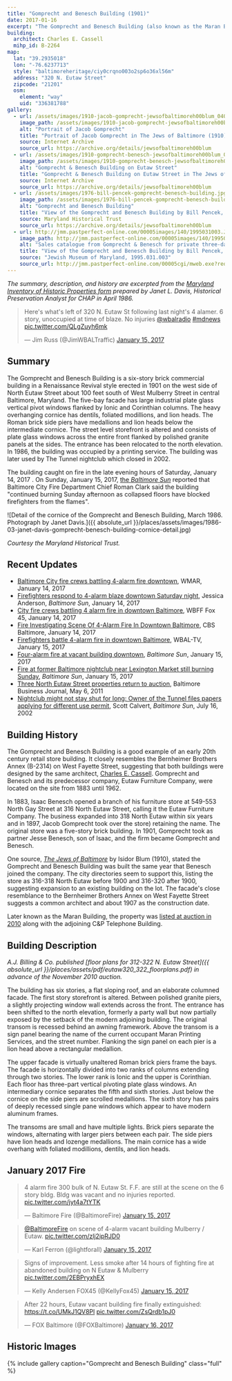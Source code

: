 ```yaml
---
title: "Gomprecht and Benesch Building (1901)"
date: 2017-01-16
excerpt: "The Gomprecht and Benesch Building (also known as the Maran Building or The Tunnel nightclub) is a good example of an early 20th century retail store building. It closely resembles the Bernheimer Brothers Annex (B-2314) on West Fayette Street, suggesting that both buildings were designed by the same architect, Charles E. Cassell. Gomprecht and Benesch and its predecessor company, Eutaw Furniture Company, operated on the site from 1883 until 1962."
building:
  architect: Charles E. Cassell
  mihp_id: B-2264
map:
  lat: "39.2935018"
  lon: "-76.6237713"
  style: "baltimoreheritage/ciy0crqno003o2sp6o36xl56m"
  address: "320 N. Eutaw Street"
  zipcode: "21201"
  osm:
    element: "way"
    uid: "336381788"
gallery:
  - url: /assets/images/1910-jacob-gomprecht-jewsofbaltimoreh00blum_0407.jpg
    image_path: /assets/images/1910-jacob-gomprecht-jewsofbaltimoreh00blum_0407.jpg
    alt: "Portrait of Jacob Gomprecht"
    title: "Portrait of Jacob Gomprecht in The Jews of Baltimore (1910)"
    source: Internet Archive
    source_url: https://archive.org/details/jewsofbaltimoreh00blum
  - url: /assets/images/1910-gomprecht-benesch-jewsofbaltimoreh00blum_0509.jpg
    image_path: /assets/images/1910-gomprecht-benesch-jewsofbaltimoreh00blum_0509.jpg
    alt: "Gomprecht & Benesch Building on Eutaw Street"
    title: "Gomprecht & Benesch Building on Eutaw Street in The Jews of Baltimore (1910)"
    source: Internet Archive
    source_url: https://archive.org/details/jewsofbaltimoreh00blum
  - url: /assets/images/1976-bill-pencek-gomprecht-benesch-building.jpg
    image_path: /assets/images/1976-bill-pencek-gomprecht-benesch-building.jpg
    alt: "Gomprecht and Benesch Building"
    title: "View of the Gomprecht and Benesch Building by Bill Pencek, 1976"
    source: Maryland Historical Trust
    source_url: https://archive.org/details/jewsofbaltimoreh00blum
  - url: http://jmm.pastperfect-online.com/00005images/140/1995031003.JPG
    image_path: http://jmm.pastperfect-online.com/00005images/140/1995031003.JPG
    alt: "Sales catalogue from Gomprecht & Benesch for private three-day sale"
    title: "View of the Gomprecht and Benesch Building by Bill Pencek, 1976"
    source: "Jewish Museum of Maryland, 1995.031.003"
    source_url: http://jmm.pastperfect-online.com/00005cgi/mweb.exe?request=record;id=53B9C081-E999-4FF0-8548-287101665539;type=301
---
```


_The summary, description, and history are excerpted from the [Maryland Inventory of Historic Properties form](https://mht.maryland.gov/secure/medusa/PDF/Baltimore%20City/B-2264.pdf) prepared by Janet L. Davis, Historical Preservation Analyst for CHAP in April 1986._

<blockquote class="twitter-tweet" data-lang="en"><p lang="en" dir="ltr">Here&#39;s what&#39;s left of 320 N. Eutaw St following last night&#39;s 4 alamer. 6 story, unoccupied at time of blaze. No injuries <a href="https://twitter.com/wbalradio">@wbalradio</a> <a href="https://twitter.com/hashtag/mdnews?src=hash">#mdnews</a> <a href="https://t.co/QLgZuyh6mk">pic.twitter.com/QLgZuyh6mk</a></p>&mdash; Jim Russ (@JimWBALTraffic) <a href="https://twitter.com/JimWBALTraffic/status/820713653225816064">January 15, 2017</a></blockquote>

## Summary

The Gomprecht and Benesch Building is a six-story brick commercial building in a Renaissance Revival style erected in 1901 on the west side of North Eutaw Street about 100 feet south of West Mulberry Street in central Baltimore, Maryland. The five-bay facade has large industrial plate glass vertical pivot windows flanked by Ionic and Corinthian columns. The heavy overhanging cornice has dentils, foliated modillions, and lion heads. The Roman brick side piers have medallions and lion heads below the intermediate cornice. The street level storefront is altered and consists of plate glass windows across the entire front flanked by polished granite panels at the sides. The entrance has been relocated to the north elevation. In 1986, the building was occupied by a printing service. The building was later used by The Tunnel nightclub which closed in 2002.

The building caught on fire in the late evening hours of Saturday, January 14, 2017 . On Sunday, January 15, 2017,  [the  _Baltimore Sun_](http://www.baltimoresun.com/news/maryland/baltimore-city/bs-md-ci-eutaw-fire-20170115-story.html) reported that Baltimore City Fire Department Chief Roman Clark said the building "continued burning Sunday afternoon as collapsed floors have blocked firefighters from the flames".

![Detail of the cornice of the Gomprecht and Benesch Building, March 1986. Photograph by Janet Davis.]({{ absolute_url }}/places/assets/images/1986-03-janet-davis-gomprecht-benesch-building-cornice-detail.jpg)

_Courtesy the Maryland Historical Trust._

## Recent Updates

- [Baltimore City fire crews battling 4-alarm fire downtown](http://www.abc2news.com/news/region/baltimore-city/baltimore-city-fire-crews-battling-3-alarm-fire-downtown), WMAR, January 14, 2017
- [Firefighters respond to 4-alarm blaze downtown Saturday night](http://www.baltimoresun.com/news/maryland/baltimore-city/bs-md-ci-downtown-fire-20170114-story.html), Jessica Anderson, _Baltimore Sun_, January 14, 2017
- [City fire crews battling 4 alarm fire in downtown Baltimore](http://foxbaltimore.com/news/local/city-fire-crews-battling-3-alarm-fire), WBFF Fox 45, January 14, 2017
- [Fire Investigating Scene Of 4-Alarm Fire In Downtown Baltimore](http://baltimore.cbslocal.com/2017/01/14/three-alarm-fire-in-mt-vernon/), CBS Baltimore, January 14, 2017
- [Firefighters battle 4-alarm fire in downtown Baltimore](http://www.wbaltv.com/article/firefighters-battle-4-alarm-fire-in-downtown-baltimore/8600069), WBAL-TV, January 15, 2017
- [Four-alarm fire at vacant building downtown](http://www.baltimoresun.com/news/maryland/baltimore-city/bal-four-alarm-fire-at-vacant-building-downtown-20170114-photogallery.html), _Baltimore Sun_, January 15, 2017
- [Fire at former Baltimore nightclub near Lexington Market still burning Sunday](http://www.baltimoresun.com/news/maryland/baltimore-city/bs-md-ci-eutaw-fire-20170115-story.html), _Baltimore Sun_, January 15, 2017
- [Three North Eutaw Street properties return to auction](http://www.bizjournals.com/baltimore/print-edition/2011/05/06/three-north-eutaw-street-properties.html), Baltimore Business Journal, May 6, 2011
- [Nightclub might not stay shut for long: Owner of the Tunnel files papers applying for different use permit](http://articles.baltimoresun.com/2002-07-16/news/0207160107_1_club-banquet-hall-benjamin), Scott Calvert, _Baltimore Sun_, July 16, 2002

## Building History

The Gomprecht and Benesch Building is a good example of an early 20th century retail store building. It closely resembles the Bernheimer Brothers Annex (B-2314) on West Fayette Street, suggesting that both buildings were designed by the same architect, [Charles E. Cassell](https://en.wikipedia.org/wiki/Charles_E._Cassell). Gomprecht and Benesch and its predecessor company, Eutaw Furniture Company, were located on the site from 1883 until 1962.

In 1883, Isaac Benesch opened a branch of his furniture store at 549-553 North Gay Street at 316 North Eutaw Street, calling it the Eutaw Furniture Company. The business expanded into 318 North Eutaw within six years and in 1897, Jacob Gomprecht took over the store) retaining the name. The original store was a five-story brick building. In 1901, Gomprecht took as partner Jesse Benesch, son of Isaac, and the firm became Gomprecht and Benesch.

One source, _[The Jews of Baltimore](https://archive.org/details/jewsofbaltimoreh00blum)_ by Isidor Blum (1910), stated the Gomprecht and Benesch Building was built the same year that Benesch joined the company. The city directories seem to support this, listing the store as 316-318 North Eutaw before 1900 and 316-320 after 1900, suggesting expansion to an existing building on the lot. The facade's close resemblance to the Bernheimer Brothers Annex on West Fayette Street suggests a common architect and about 1907 as the construction date.

Later known as the Maran Building, the property was [listed at auction in 2010](http://www.ajbillig.com/past-auctions/type/commercial-industrial/Downtown-Market-Center--312-and-320-N-Eutaw-Stre-2010-11-04) along with the adjoining C&P Telephone Building.

## Building Description

_A.J. Billing & Co. published [floor plans for 312-322 N. Eutaw Street]({{ absolute_url }}/places/assets/pdf/eutaw320_322_floorplans.pdf) in advance of the November 2010 auction._

The building has six stories, a flat sloping roof, and an elaborate columned facade. The first story storefront is altered. Between polished granite piers, a slightly projecting window wall extends across the front. The entrance has been shifted to the north elevation, formerly a party wall but now partially exposed by the setback of the modern adjoining building. The original transom is recessed behind an awning framework. Above the transom is a sign panel bearing the name of the current occupant Maran Printing Services, and the street number. Flanking the sign panel on each pier is a lion head above a rectangular medallion.

The upper facade is virtually unaltered Roman brick piers frame the bays. The facade is horizontally divided into two ranks of columns extending through two stories. The lower rank is Ionic and the upper is Corinthian. Each floor has three-part vertical pivoting plate glass windows. An intermediary cornice separates the fifth and sixth stories. Just below the cornice on the side piers are scrolled medallions. The sixth story has pairs of deeply recessed single pane windows which appear to have modern aluminum frames.

The transoms are small and have multiple lights. Brick piers separate the windows, alternating with larger piers between each pair. The side piers have lion heads and lozenge medallions. The main cornice has a wide overhang with foliated modillions, dentils, and lion heads.

## January 2017 Fire

<blockquote class="twitter-tweet" data-lang="en"><p lang="en" dir="ltr">4 alarm fire 300 bulk of N. Eutaw St. F.F. are still at the scene on the 6 story bldg. Bldg was vacant and no injuries reported. <a href="https://t.co/jyt4a7tYTK">pic.twitter.com/jyt4a7tYTK</a></p>&mdash; Baltimore Fire (@BaltimoreFire) <a href="https://twitter.com/BaltimoreFire/status/820439468574461953">January 15, 2017</a></blockquote>

<blockquote class="twitter-tweet" data-lang="en"><p lang="en" dir="ltr"><a href="https://twitter.com/BaltimoreFire">@BaltimoreFire</a> on scene of 4-alarm vacant building Mulberry / Eutaw. <a href="https://t.co/zlj2ipRJD0">pic.twitter.com/zlj2ipRJD0</a></p>&mdash; Karl Ferron (@lightforall) <a href="https://twitter.com/lightforall/status/820449874986536961">January 15, 2017</a></blockquote>

<blockquote class="twitter-tweet" data-lang="en"><p lang="en" dir="ltr">Signs of improvement. Less smoke after 14 hours of fighting fire at abandoned building on N Eutaw &amp; Mulberry <a href="https://t.co/2EBPryxhEX">pic.twitter.com/2EBPryxhEX</a></p>&mdash; Kelly Andersen FOX45 (@KellyFox45) <a href="https://twitter.com/KellyFox45/status/820622547419013121">January 15, 2017</a></blockquote>

<blockquote class="twitter-tweet" data-lang="en"><p lang="en" dir="ltr">After 22 hours, Eutaw vacant building fire finally extinguished: <a href="https://t.co/UMkJ1QV8Pl">https://t.co/UMkJ1QV8Pl</a> <a href="https://t.co/ZsQrdb1pJ0">pic.twitter.com/ZsQrdb1pJ0</a></p>&mdash; FOX Baltimore (@FOXBaltimore) <a href="https://twitter.com/FOXBaltimore/status/820963822534062080">January 16, 2017</a></blockquote>
<script async src="//platform.twitter.com/widgets.js" charset="utf-8"></script>

## Historic Images

{% include gallery caption="Gomprecht and Benesch Building" class="full" %}
